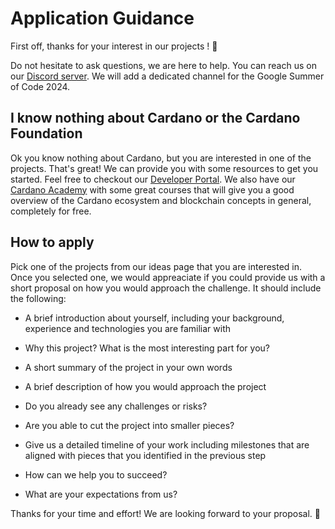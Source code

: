 # Application Guidance

First off, thanks for your interest in our projects ! 🎉

Do not hesitate to ask questions, we are here to help. You can reach us on our [Discord server](https://discord.gg/ynNUSpnzpk). We will add a dedicated channel for the Google Summer of Code 2024.

## I know nothing about Cardano or the Cardano Foundation

Ok you know nothing about Cardano, but you are interested in one of the projects. That's great! We can provide you with some resources to get you started. Feel free to checkout our [Developer Portal](https://developers.cardano.org/docs/get-started/). We also have our [Cardano Academy](https://academy.cardanofoundation.org/) with some great courses that will give you a good overview of the Cardano ecosystem and blockchain concepts in general, completely for free.

## How to apply

Pick one of the projects from our ideas page that you are interested in. Once you selected one, we would appreaciate if you could provide us with a short proposal on how you would approach the challenge. It should include the following:

- A brief introduction about yourself, including your background, experience and technologies you are familiar with

- Why this project? What is the most interesting part for you?
- A short summary of the project in your own words
- A brief description of how you would approach the project

- Do you already see any challenges or risks?
- Are you able to cut the project into smaller pieces?

- Give us a detailed timeline of your work including milestones that are aligned with pieces that you identified in the previous step

- How can we help you to succeed?
- What are your expectations from us?

Thanks for your time and effort! We are looking forward to your proposal. 🙏
